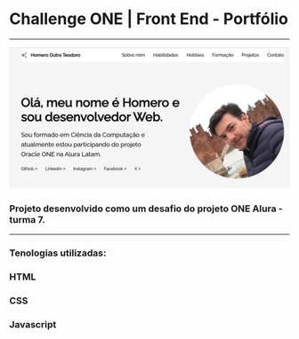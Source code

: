 # Challenge ONE | Front End - Portfólio
---

<p align="center" >
     <img width="600" heigth="600" src="https://github.com/homeroteodoro/challenge-one-portfolio/blob/main/assets/print_screen_tela_projeto.png">
</p>

###  Projeto desenvolvido como um desafio do projeto ONE Alura - turma 7.

---
### Tenologias utilizadas:

### HTML
### CSS
### Javascript

